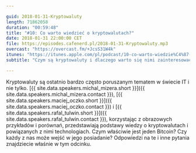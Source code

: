 ```yaml
---

guid: 2018-01-31-Kryptowaluty
length: 71862058
duration: "00:59:48"
title: "#10: Co warto wiedzieć o kryptowalutach?"
date: 2018-01-31 22:00:00 CET
file: https://episodes.cafenerd.pl/2018-01-31-Kryptowaluty.mp3
overcast: "https://overcast.fm/+JcsS31W4k"
itunes: "https://itunes.apple.com/pl/podcast/10-co-warto-wiedzie%C4%87-o-kryptowalutach/id1254959267?i=1000401179071&mt=2"
subtitle: "Czym są kryptowaluty i dlaczego warto się nimi zainteresować?"

---
```


Kryptowaluty są ostatnio bardzo często poruszanym tematem w świecie IT i nie tylko. [{{ site.data.speakers.michal_mizera.short }}]({{ site.data.speakers.michal_mizera.contact }}), [{{ site.data.speakers.maciej_oczko.short }}]({{ site.data.speakers.maciej_oczko.contact }}) i [{{ site.data.speakers.rafal_tulwin.short }}]({{ site.data.speakers.rafal_tulwin.contact }}), korzystając z obrazowych przykładów i porównań, przedstawiają podstawy wiedzy o kryptowalutach i powiązanych z nimi technologiach. Czym właściwie jest jeden Bitcoin? Czy każdy z nas może wejść w jego posiadanie? Odpowiedzi na te i inne pytania znajdziecie właśnie w tym odcinku.

